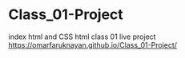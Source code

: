 # Class_01-Project
index html and CSS
html class 01 live project https://omarfaruknayan.github.io/Class_01-Project/
